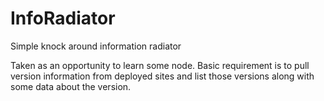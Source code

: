 InfoRadiator
============

Simple knock around information radiator

Taken as an opportunity to learn some node. Basic requirement is to pull version information from deployed sites and list those versions along with some data about the version.